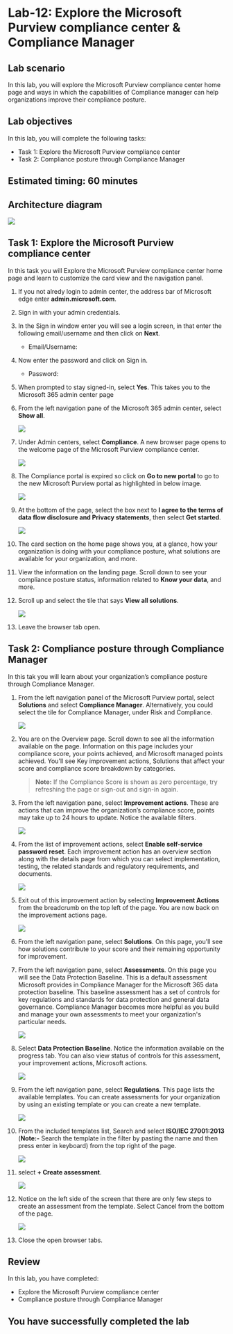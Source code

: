 # Lab-12: Explore the Microsoft Purview compliance center & Compliance Manager

## Lab scenario
In this lab, you will explore the Microsoft Purview compliance center home page and ways in which the capabilities of Compliance manager can help organizations improve their compliance posture.

## Lab objectives

In this lab, you will complete the following tasks:

+ Task 1: Explore the Microsoft Purview compliance center
+ Task 2: Compliance posture through Compliance Manager

## Estimated timing: 60 minutes

## Architecture diagram

![](../Images/sc900lab12.png)


## Task 1: Explore the Microsoft Purview compliance center
 In this task  you will Explore the Microsoft Purview compliance center home page and learn to customize the card view and the navigation panel.

1. If you not alredy login to admin center, the address bar of Microsoft edge enter **admin.microsoft.com**.

2. Sign in with your admin credentials.
   
3. In the Sign in window enter you will see a login screen, in that enter the following email/username and then click on **Next**. 

    * Email/Username: <inject key="AzureAdUserEmail"></inject>

4. Now enter the password and click on Sign in.
   
   * Password: <inject key="AzureAdUserPassword"></inject>
  
5. When prompted to stay signed-in, select **Yes**. This takes you to the Microsoft 365 admin center page

6. From the left navigation pane of the Microsoft 365 admin center, select **Show all**.

     ![](../Images/L12T1S6.png)

7. Under Admin centers, select **Compliance**.  A new browser page opens to the welcome page of the Microsoft Purview compliance center.

     ![](../Images/L12T1S7.png)

8. The Compliance portal is expired so click on **Go to new portal** to go to the new Microsoft Purview portal as highlighted in below image.

     ![](../Images/E12T1S7.png)
   
9. At the bottom of the page, select the box next to **I agree to the terms of data flow disclosure and Privacy statements**, then select **Get started**.

     ![](../Images/E12T1S8.png)
     
10. The card section on the home page shows you, at a glance, how your organization is doing with your compliance posture, what solutions are available for your organization, and more.
   
11. View the information on the landing page. Scroll down to see your compliance posture status, information related to **Know your data**, and more.
   
12. Scroll up and select the tile that says **View all solutions**.
    
     ![](../Images/E12T1S12.png)
     
13. Leave the browser tab open.

## Task 2: Compliance posture through Compliance Manager
 In this tak you will learn about your organization’s compliance posture through Compliance Manager.

 1. From the left navigation panel of the Microsoft Purview portal, select **Solutions** and select **Compliance Manager**. Alternatively, you could select the tile for Compliance Manager, under Risk and Compliance.

      ![](../Images/E12T2S1.png)

 2. You are on the Overview page. Scroll down to see all the information available on the page. Information on this page includes your compliance score, your points achieved, and Microsoft managed points achieved. You'll see Key improvement actions, Solutions that affect your score and compliance score breakdown by categories.

     >**Note:** If the Compliance Score is shown as zero percentage, try refreshing the page or sign-out and sign-in again.
 
 3. From the left navigation pane, select **Improvement actions**.  These are actions that can improve the organization’s compliance score, points may take up to 24 hours to update.  Notice the available filters.

     ![](../Images/E12T2S3.png)

 4. From the list of improvement actions, select **Enable self-service password reset**.  Each improvement action has an overview section along with the details page from which you can select implementation, testing, the related standards and regulatory requirements, and documents.

     ![](../Images/E12T2S4.png)

 5. Exit out of this improvement action by selecting **Improvement Actions** from the breadcrumb on the top left of the page.  You are now back on the improvement actions page.

     ![](../Images/E12T2S5.png)

 6. From the left navigation pane, select **Solutions**. On this page, you'll see how solutions contribute to your score and their remaining opportunity for improvement.

 7. From the left navigation pane, select **Assessments**. On this page you will see the Data Protection Baseline.  This is a default assessment Microsoft provides in Compliance Manager for the Microsoft 365 data protection baseline.  This baseline assessment has a set of controls for key regulations and standards for data protection and general data governance. Compliance Manager becomes more helpful as you build and manage your own assessments to meet your organization's particular needs.

     ![](../Images/E12T2S7.png)

 8. Select **Data Protection Baseline**. Notice the information available on the progress tab. You can also view status of controls for this assessment, your improvement actions, Microsoft actions.

     ![](../Images/E12T2S8.png)

 9. From the left navigation pane, select **Regulations**. This page lists the available templates. You can create assessments for your organization by using an existing template or you can create a new template.

     ![](../Images/E12T2S9.png)
 
 10. From the included templates list, Search and select **ISO/IEC 27001:2013** (**Note:-** Search the template in the filter by pasting the name and then press enter in keyboard) from the top right of the page.

     ![](../Images/E12T2S10.png)

 11. select **+ Create assessment**.

     ![](../Images/E12T2S11.png)

 12. Notice on the left side of the screen that there are only few steps to create an assessment from the template.  Select Cancel from the bottom of the page.

     ![](../Images/E12T2S12.png)

 14. Close the open browser tabs.

## Review
In this lab, you have completed:
- Explore the Microsoft Purview compliance center
- Compliance posture through Compliance Manager
  
## You have successfully completed the lab
